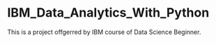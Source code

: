 # IBM_Data_Analytics_With_Python
This is a project offgerred by IBM course of Data Science Beginner. 
